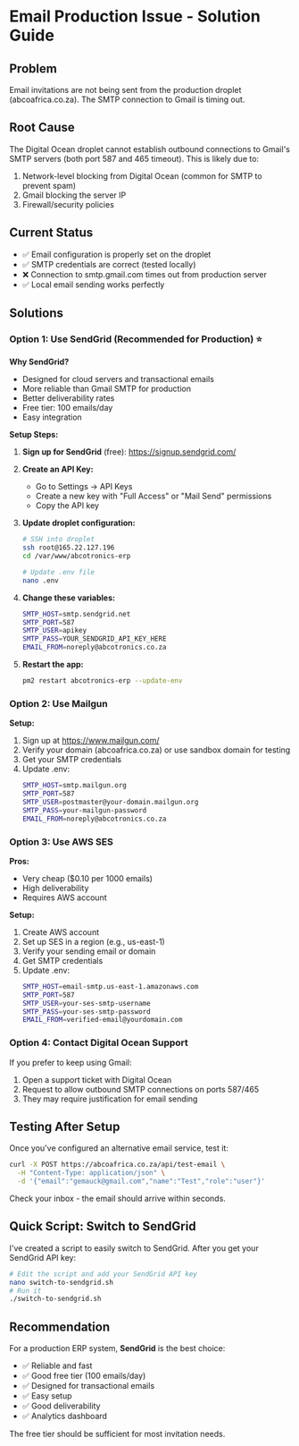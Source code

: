 # Email Production Issue - Solution Guide

## Problem
Email invitations are not being sent from the production droplet (abcoafrica.co.za). The SMTP connection to Gmail is timing out.

## Root Cause
The Digital Ocean droplet cannot establish outbound connections to Gmail's SMTP servers (both port 587 and 465 timeout). This is likely due to:
1. Network-level blocking from Digital Ocean (common for SMTP to prevent spam)
2. Gmail blocking the server IP
3. Firewall/security policies

## Current Status
- ✅ Email configuration is properly set on the droplet
- ✅ SMTP credentials are correct (tested locally)
- ❌ Connection to smtp.gmail.com times out from production server
- ✅ Local email sending works perfectly

## Solutions

### Option 1: Use SendGrid (Recommended for Production) ⭐

**Why SendGrid?**
- Designed for cloud servers and transactional emails
- More reliable than Gmail SMTP for production
- Better deliverability rates
- Free tier: 100 emails/day
- Easy integration

**Setup Steps:**

1. **Sign up for SendGrid** (free): https://signup.sendgrid.com/

2. **Create an API Key:**
   - Go to Settings → API Keys
   - Create a new key with "Full Access" or "Mail Send" permissions
   - Copy the API key

3. **Update droplet configuration:**
   ```bash
   # SSH into droplet
   ssh root@165.22.127.196
   cd /var/www/abcotronics-erp
   
   # Update .env file
   nano .env
   ```

4. **Change these variables:**
   ```bash
   SMTP_HOST=smtp.sendgrid.net
   SMTP_PORT=587
   SMTP_USER=apikey
   SMTP_PASS=YOUR_SENDGRID_API_KEY_HERE
   EMAIL_FROM=noreply@abcotronics.co.za
   ```

5. **Restart the app:**
   ```bash
   pm2 restart abcotronics-erp --update-env
   ```

### Option 2: Use Mailgun

**Setup:**
1. Sign up at https://www.mailgun.com/
2. Verify your domain (abcoafrica.co.za) or use sandbox domain for testing
3. Get your SMTP credentials
4. Update .env:
   ```bash
   SMTP_HOST=smtp.mailgun.org
   SMTP_PORT=587
   SMTP_USER=postmaster@your-domain.mailgun.org
   SMTP_PASS=your-mailgun-password
   EMAIL_FROM=noreply@abcotronics.co.za
   ```

### Option 3: Use AWS SES

**Pros:**
- Very cheap ($0.10 per 1000 emails)
- High deliverability
- Requires AWS account

**Setup:**
1. Create AWS account
2. Set up SES in a region (e.g., us-east-1)
3. Verify your sending email or domain
4. Get SMTP credentials
5. Update .env:
   ```bash
   SMTP_HOST=email-smtp.us-east-1.amazonaws.com
   SMTP_PORT=587
   SMTP_USER=your-ses-smtp-username
   SMTP_PASS=your-ses-smtp-password
   EMAIL_FROM=verified-email@yourdomain.com
   ```

### Option 4: Contact Digital Ocean Support

If you prefer to keep using Gmail:
1. Open a support ticket with Digital Ocean
2. Request to allow outbound SMTP connections on ports 587/465
3. They may require justification for email sending

## Testing After Setup

Once you've configured an alternative email service, test it:

```bash
curl -X POST https://abcoafrica.co.za/api/test-email \
  -H "Content-Type: application/json" \
  -d '{"email":"gemauck@gmail.com","name":"Test","role":"user"}'
```

Check your inbox - the email should arrive within seconds.

## Quick Script: Switch to SendGrid

I've created a script to easily switch to SendGrid. After you get your SendGrid API key:

```bash
# Edit the script and add your SendGrid API key
nano switch-to-sendgrid.sh
# Run it
./switch-to-sendgrid.sh
```

## Recommendation

For a production ERP system, **SendGrid** is the best choice:
- ✅ Reliable and fast
- ✅ Good free tier (100 emails/day)
- ✅ Designed for transactional emails
- ✅ Easy setup
- ✅ Good deliverability
- ✅ Analytics dashboard

The free tier should be sufficient for most invitation needs.

